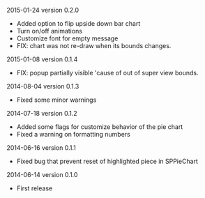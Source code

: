 2015-01-24 version 0.2.0

  * Added option to flip upside down bar chart
  * Turn on/off animations
  * Customize font for empty message
  * FIX: chart was not re-draw when its bounds changes.
  
2015-01-08 version 0.1.4

  * FIX: popup partially visible 'cause of out of super view bounds.
  
2014-08-04 version 0.1.3

  * Fixed some minor warnings

2014-07-18 version 0.1.2

  * Added some flags for customize behavior of the pie chart
  * Fixed a warning on formatting numbers

2014-06-16 version 0.1.1

  * Fixed bug that prevent reset of highlighted piece in SPPieChart

2014-06-14 version 0.1.0
 
  * First release